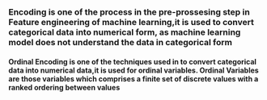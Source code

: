 ### Encoding is one of the process in the pre-prossesing step in Feature engineering of machine learning,it is used to convert categorical data into numerical form, as machine learning model does not understand the data in categorical form

#### Ordinal Encoding is one of the techniques used in to convert categorical data into numerical data,it is used for ordinal variables. Ordinal Variables are those variables which comprises a finite set of discrete values with a ranked ordering between values 
